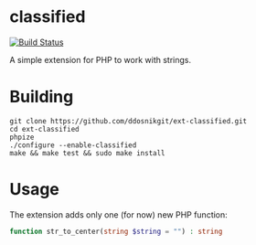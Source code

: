 # classified
[![Build Status](https://travis-ci.org/ddosnikgit/ext-classified.svg?branch=main)](https://travis-ci.org/ddosnikgit/ext-classified)

A simple extension for PHP to work with strings.

# Building
```
git clone https://github.com/ddosnikgit/ext-classified.git
cd ext-classified
phpize
./configure --enable-classified
make && make test && sudo make install
```

# Usage

The extension adds only one (for now) new PHP function:

```php
function str_to_center(string $string = "") : string
```
